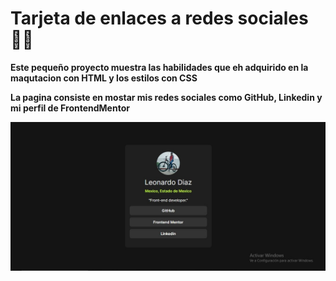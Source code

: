 # Tarjeta de enlaces a redes sociales 👨‍💻

**Este pequeño proyecto muestra las habilidades que eh adquirido en la maqutacion con HTML y los estilos con CSS**

**La pagina consiste en mostar mis redes sociales como GitHub, Linkedin y mi perfil de FrontendMentor**


![Portada](./images/socialCard.jpg)
